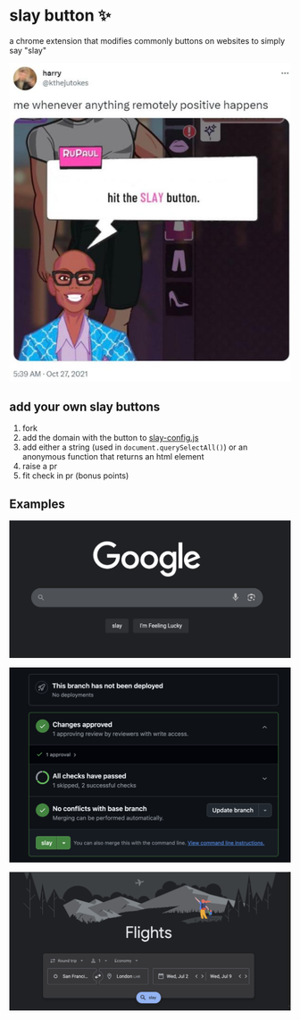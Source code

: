 # slay button ✨
a chrome extension that modifies commonly buttons on websites to simply say "slay"

![](slay.jpg)

## add your own slay buttons
1. fork
2. add the domain with the button to [slay-config.js](./slay-config.js)
3. add either a string (used in `document.querySelectAll()`) or an anonymous function that returns an html element
3. raise a pr
4. fit check in pr (bonus points)

## Examples
![](assets/img/google-slay.png)

![](assets/img/github-slay.png)

![](assets/img/flights-slay.png)